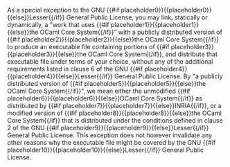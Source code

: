  As a special exception to the GNU {{#if placeholder0}}{{placeholder0}}{{else}}Lesser{{/if}} General Public License, you may link, statically or dynamically, a &quot;work that uses {{#if placeholder1}}{{placeholder1}}{{else}}the OCaml Core
              System{{/if}}&quot; with a publicly distributed version of {{#if placeholder2}}{{placeholder2}}{{else}}the OCaml Core
              System{{/if}} to produce an executable file containing portions of {{#if placeholder3}}{{placeholder3}}{{else}}the OCaml Core
              System{{/if}}, and distribute that executable file under terms of your choice, without any of the additional requirements listed in clause 6 of the GNU {{#if placeholder4}}{{placeholder4}}{{else}}Lesser{{/if}} General Public License. By &quot;a publicly distributed version of {{#if placeholder5}}{{placeholder5}}{{else}}the OCaml Core
              System{{/if}}&quot;, we mean either the unmodified {{#if placeholder6}}{{placeholder6}}{{else}}OCaml Core System{{/if}} as distributed by {{#if placeholder7}}{{placeholder7}}{{else}}INRIA{{/if}}, or a modified version of {{#if placeholder8}}{{placeholder8}}{{else}}the OCaml Core System{{/if}} that is distributed under the conditions defined in clause 2 of the GNU {{#if placeholder9}}{{placeholder9}}{{else}}Lesser{{/if}} General Public License. This exception does not however invalidate any other reasons why the executable file might be covered by the GNU {{#if placeholder10}}{{placeholder10}}{{else}}Lesser{{/if}} General Public License.